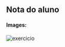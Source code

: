## Nota do aluno



#### Images:



![exercicio](
https://github.com/LevyMatias/ImagensGithub/blob/main/img%20exercicios/C_sharp_oop_course/m%C3%B3dulo-4/notaAluno/Ex.nAluno.png
)